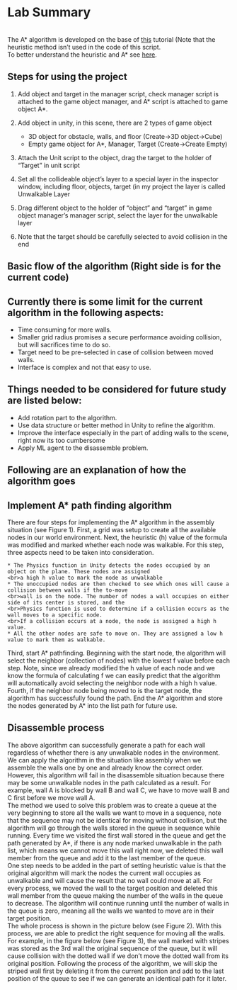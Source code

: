 # Lab Summary
<br>The A* algorithm is developed on the base of [this](https://www.youtube.com/watch?v=-L-WgKMFuhE&list=PLFt_AvWsXl0cq5Umv3pMC9SPnKjfp9eGW&index=1)
tutorial (Note that the heuristic method isn’t used in the code of this script.
<br>To better understand the heuristic and A* see [here](http://theory.stanford.edu/~amitp/GameProgramming/).
## Steps for using the project
1.	Add object and target in the manager script, check manager script is attached to the game object manager, and A* script is attached to game object A*.
2.	Add object in unity, in this scene, there are 2 types of game object
	* 3D object for obstacle, walls, and floor (Create->3D object->Cube)
	* Empty game object for A*, Manager, Target (Create->Create Empty)
	
3.	Attach the Unit script to the object, drag the target to the holder of “Target” in unit script
4.	Set all the collideable object’s layer to a special layer in the inspector window, including floor, objects, target (in my project the layer is called Unwalkable Layer
5.	Drag different object to the holder of “object” and “target” in game object manager’s manager script, select the layer for the unwalkable layer
6.	Note that the target should be carefully selected to avoid collision in the end
## Basic flow of the algorithm (Right side is for the current code)
## Currently there is some limit for the current algorithm in the following aspects:

* Time consuming for more walls.
* Smaller grid radius promises a secure performance avoiding collision, but will sacrifices time to do so.
* Target need to be pre-selected in case of collision between moved walls.
* Interface is complex and not that easy to use.
	
## Things needed to be considered for future study are listed below:

* Add rotation part to the algorithm.
* Use data structure or better method in Unity to refine the algorithm.
* Improve the interface especially in the part of adding walls to the scene, right now its too cumbersome
* Apply ML agent to the disassemble problem.
## Following are an explanation of how the algorithm goes
## Implement A* path finding algorithm

There are four steps for implementing the A* algorithm in the assembly situation (see Figure 1).
First, a grid was setup to create all the available nodes in our world environment. 
Next, the heuristic (h) value of the formula was modified and marked whether each node was walkable. For this step, three aspects need to be taken into consideration. 

	* The Physics function in Unity detects the nodes occupied by an object on the plane. These nodes are assigned 
	<br>a high h value to mark the node as unwalkable
	* The unoccupied nodes are then checked to see which ones will cause a collision between walls if the to-move 
	<br>wall is on the node. The number of nodes a wall occupies on either side of its center is stored, and the 
	<br>Physics function is used to determine if a collision occurs as the wall moves to a specific node. 
	<br>If a collision occurs at a node, the node is assigned a high h value.
	* All the other nodes are safe to move on. They are assigned a low h value to mark them as walkable.

Third, start A* pathfinding. Beginning with the start node, the algorithm will select the neighbor (collection of nodes) 
with the lowest f value before each step. Note, since we already modified the h value of each node and we know the formula
of calculating f we can easily predict that the algorithm will automatically avoid selecting the neighbor node with a high h value. 
<br>Fourth, if the neighbor node being moved to is the target node, the algorithm has successfully found the path. End the A* algorithm 
and store the nodes generated by A* into the list path for future use.

## Disassemble process

The above algorithm can successfully generate a path for each wall regardless of whether there is any unwalkable nodes in the environment. We can apply the algorithm in the situation like assembly when we assemble the walls one by one and already know the correct order. However, this algorithm will fail in the disassemble situation because there may be some unwalkable nodes in the path calculated as a result. For example, wall A is blocked by wall B and wall C, we have to move wall B and C first before we move wall A. 
<br>The method we used to solve this problem was to create a queue at the very beginning to store all the walls we want to move in a sequence, note that the sequence may not be identical for moving without collision, but the algorithm will go through the walls stored in the queue in sequence while running. Every time we visited the first wall stored in the queue and get the path generated by A*, if there is any node marked unwalkable in the path list, which means we cannot move this wall right now, we deleted this wall member from the queue and add it to the last member of the queue.
<br>One step needs to be added in the part of setting heuristic value is that the original algorithm will mark the nodes the current wall occupies as unwalkable and will cause the result that no wall could move at all.
For every process, we moved the wall to the target position and deleted this wall member from the queue making the number of the walls in the queue to decrease. The algorithm will continue running until the number of walls in the queue is zero, meaning all the walls we wanted to move are in their target position. 
<br>The whole process is shown in the picture below (see Figure 2). With this process, we are able to predict the right sequence for moving all the walls. For example, in the figure below (see Figure 3), the wall marked with stripes was stored as the 3rd wall the original sequence of the queue, but it will cause collision with the dotted wall if we don’t move the dotted wall from its original position. Following the process of the algorithm, we will skip the striped wall first by deleting it from the current position and add to the last position of the queue to see if we can generate an identical path for it later.



